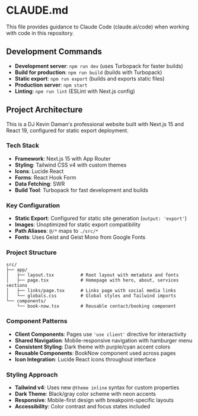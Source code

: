 # CLAUDE.md

This file provides guidance to Claude Code (claude.ai/code) when working with code in this repository.

## Development Commands

- **Development server**: `npm run dev` (uses Turbopack for faster builds)
- **Build for production**: `npm run build` (builds with Turbopack)
- **Static export**: `npm run export` (builds and exports static files)
- **Production server**: `npm start`
- **Linting**: `npm run lint` (ESLint with Next.js config)

## Project Architecture

This is a DJ Kevin Daman's professional website built with Next.js 15 and React 19, configured for static export deployment.

### Tech Stack
- **Framework**: Next.js 15 with App Router
- **Styling**: Tailwind CSS v4 with custom themes
- **Icons**: Lucide React
- **Forms**: React Hook Form
- **Data Fetching**: SWR
- **Build Tool**: Turbopack for fast development and builds

### Key Configuration
- **Static Export**: Configured for static site generation (`output: 'export'`)
- **Images**: Unoptimized for static export compatibility
- **Path Aliases**: `@/*` maps to `./src/*`
- **Fonts**: Uses Geist and Geist Mono from Google Fonts

### Project Structure
```
src/
├── app/
│   ├── layout.tsx          # Root layout with metadata and fonts
│   ├── page.tsx            # Homepage with hero, about, services sections
│   ├── links/page.tsx      # Links page with social media links
│   └── globals.css         # Global styles and Tailwind imports
└── components/
    └── book-now.tsx        # Reusable contact/booking component
```

### Component Patterns
- **Client Components**: Pages use `'use client'` directive for interactivity
- **Shared Navigation**: Mobile-responsive navigation with hamburger menu
- **Consistent Styling**: Dark theme with purple/cyan accent colors
- **Reusable Components**: BookNow component used across pages
- **Icon Integration**: Lucide React icons throughout interface

### Styling Approach
- **Tailwind v4**: Uses new `@theme inline` syntax for custom properties
- **Dark Theme**: Black/gray color scheme with neon accents
- **Responsive**: Mobile-first design with breakpoint-specific layouts
- **Accessibility**: Color contrast and focus states included